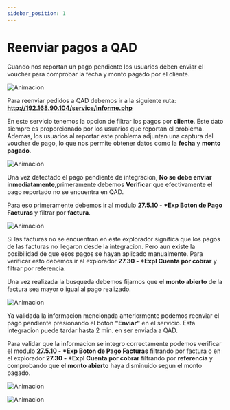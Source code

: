 ```yaml
---
sidebar_position: 1
---
```


# Reenviar pagos a QAD

Cuando nos reportan un pago pendiente los usuarios deben enviar el voucher para comprobar la fecha y monto pagado por el cliente.

![Animacion](https://res.cloudinary.com/dl7wpmele/image/upload/v1719946789/1-pago_jbnd83.jpg "reportado")

Para reenviar pedidos a QAD debemos ir a la siguiente ruta: **http://192.168.90.104/service/informe.php**

En este servicio tenemos la opcion de filtrar los pagos por **cliente**. Este dato siempre es proporcionado por los usuarios que reportan el problema. Ademas, los usuarios al reportar este problema adjuntan una captura del voucher de pago, lo que nos permite obtener datos como la **fecha** y **monto pagado**. 

![Animacion](https://res.cloudinary.com/dl7wpmele/image/upload/v1719946884/2-pagoDetectado_cv7ma4.jpg "pagoDetectado")

Una vez detectado el pago pendiente de integracion, **No se debe enviar inmediatamente**,primeramente debemos **Verificar** que efectivamente el pago reportado no se encuentra en QAD.

Para eso primeramente debemos ir al modulo __27.5.10 - *Exp Boton de Pago Facturas__ y filtrar por **factura**.

![Animacion](https://res.cloudinary.com/dl7wpmele/image/upload/v1719946970/bpexp_ch4m0r.jpg "exp")

Si las facturas no se encuentran en este explorador significa que los pagos de las facturas no llegaron desde la integracion. Pero aun existe la posibilidad de que esos pagos se hayan aplicado manualmente. Para verificar esto debemos ir al explorador __27.30 - *Expl Cuenta por cobrar__ y filtrar por referencia. 

Una vez realizada la busqueda debemos fijarnos que el **monto abierto** de la factura sea mayor o igual al pago realizado.

![Animacion](https://res.cloudinary.com/dl7wpmele/image/upload/v1719947131/2730_f45jx3.png "2730")

Ya validada la informacion mencionada anteriormente podemos reenviar el pago pendiente presionando el boton **"Enviar"** en el servicio. Esta integracion puede tardar hasta 2 min. en ser enviada a QAD.

Para validar que la informacion se integro correctamente podemos verificar el modulo __27.5.10 - *Exp Boton de Pago Facturas__ filtrando por factura o en el explorador __27.30 - *Expl Cuenta por cobrar__ filtrando por **referencia** y comprobando que el **monto abierto** haya disminuido segun el monto pagado.

![Animacion](https://res.cloudinary.com/dl7wpmele/image/upload/v1719947234/10-bp_k4frig.jpg "bp10")

![Animacion](https://res.cloudinary.com/dl7wpmele/image/upload/v1719947315/2730922_jl30sf.png "27302")
